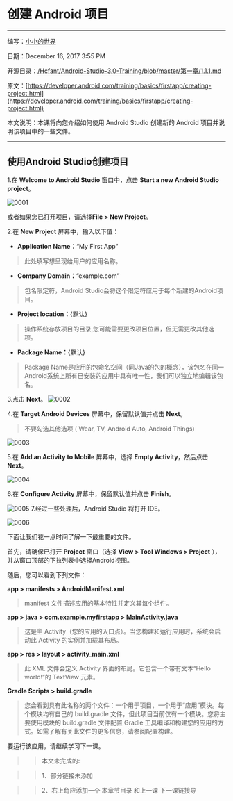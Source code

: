 # 创建 Android 项目

_ _ _
编写：[小小的世界](https://github.com/Hcfant)<br/>

日期：December 16, 2017 3:55 PM<br/>

开源目录：[/Hcfant/Android-Studio-3.0-Training/blob/master/第一章/1.1.1.md](https://github.com/Hcfant/Android-Studio-3.0-Training/blob/master/%E7%AC%AC%E4%B8%80%E7%AB%A0/1.1.1.md)<br/>

原文：[https://developer.android.com/training/basics/firstapp/creating-project.html](https://developer.android.com/training/basics/firstapp/creating-project.html)<br/>

本文说明：本课将向您介绍如何使用 Android Studio 创建新的 Android 项目并说明该项目中的一些文件。
_ _ _
## 使用Android Studio创建项目
1.在 **Welcome to Android Studio** 窗口中，点击 **Start a new Android Studio project**。

![0001](./img/0001.png)

或者如果您已打开项目，请选择**File > New Project**。

2.在 **New Project** 屏幕中，输入以下值：

-    **Application Name：**“My First App”<br/>
>此处填写想呈现给用户的应用名称。

-    **Company Domain：**“example.com”<br/>
>包名限定符，Android Studio会将这个限定符应用于每个新建的Android项目。

-    **Project location：**{默认}
>操作系统存放项目的目录,您可能需要更改项目位置，但无需更改其他选项。

-    **Package Name：**{默认}
>Package Name是应用的包命名空间（同Java的包的概念），该包名在同一Android系统上所有已安装的应用中具有唯一性，我们可以独立地编辑该包名。

3.点击 **Next**。
![0002](./img/0002.png)

4.在 **Target Android Devices** 屏幕中，保留默认值并点击 **Next**。
> 不要勾选其他选项 ( Wear, TV, Android Auto, Android Things) 

![0003](./img/0003.png)

5.在 **Add an Activity to Mobile** 屏幕中，选择 **Empty Activity**，然后点击 **Next**。

![0004](./img/0004.png)

6.在 **Configure Activity** 屏幕中，保留默认值并点击 **Finish**。

![0005](./img/0005.png)
7.经过一些处理后，Android Studio 将打开 IDE。

![0006](./img/0006.png)

下面让我们花一点时间了解一下最重要的文件。

首先，请确保已打开 **Project** 窗口（选择 **View > Tool Windows > Project** ），并从窗口顶部的下拉列表中选择Android视图。

随后，您可以看到下列文件：

**app > manifests > AndroidManifest.xml**

> manifest 文件描述应用的基本特性并定义其每个组件。

**app > java > com.example.myfirstapp > MainActivity.java**

> 这是主 Activity（您的应用的入口点）。当您构建和运行应用时，系统会启动此 Activity 的实例并加载其布局。

**app > res > layout > activity_main.xml**

> 此 XML 文件会定义 Activity 界面的布局。它包含一个带有文本“Hello world!”的 TextView 元素。

**Gradle Scripts > build.gradle**

> 您会看到具有此名称的两个文件：一个用于项目，一个用于“应用”模块。每个模块均有自己的 build.gradle 文件，但此项目当前仅有一个模块。您将主要使用模块的 build.gradle 文件配置 Gradle 工具编译和构建您的应用的方式。如需了解有关此文件的更多信息，请参阅配置构建。

要运行该应用，请继续学习下一课。

> > 本文未完成的:

> > 1、部分链接未添加

> > 2、右上角应添加一个 本章节目录 和上一课 下一课链接导
